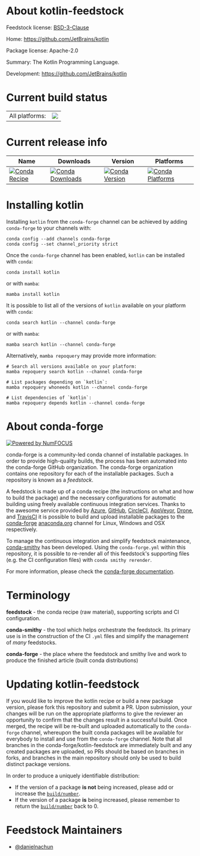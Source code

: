 About kotlin-feedstock
======================

Feedstock license: [BSD-3-Clause](https://github.com/conda-forge/kotlin-feedstock/blob/main/LICENSE.txt)

Home: https://github.com/JetBrains/kotlin

Package license: Apache-2.0

Summary: The Kotlin Programming Language.

Development: https://github.com/JetBrains/kotlin

Current build status
====================


<table><tr><td>All platforms:</td>
    <td>
      <a href="https://dev.azure.com/conda-forge/feedstock-builds/_build/latest?definitionId=24142&branchName=main">
        <img src="https://dev.azure.com/conda-forge/feedstock-builds/_apis/build/status/kotlin-feedstock?branchName=main">
      </a>
    </td>
  </tr>
</table>

Current release info
====================

| Name | Downloads | Version | Platforms |
| --- | --- | --- | --- |
| [![Conda Recipe](https://img.shields.io/badge/recipe-kotlin-green.svg)](https://anaconda.org/conda-forge/kotlin) | [![Conda Downloads](https://img.shields.io/conda/dn/conda-forge/kotlin.svg)](https://anaconda.org/conda-forge/kotlin) | [![Conda Version](https://img.shields.io/conda/vn/conda-forge/kotlin.svg)](https://anaconda.org/conda-forge/kotlin) | [![Conda Platforms](https://img.shields.io/conda/pn/conda-forge/kotlin.svg)](https://anaconda.org/conda-forge/kotlin) |

Installing kotlin
=================

Installing `kotlin` from the `conda-forge` channel can be achieved by adding `conda-forge` to your channels with:

```
conda config --add channels conda-forge
conda config --set channel_priority strict
```

Once the `conda-forge` channel has been enabled, `kotlin` can be installed with `conda`:

```
conda install kotlin
```

or with `mamba`:

```
mamba install kotlin
```

It is possible to list all of the versions of `kotlin` available on your platform with `conda`:

```
conda search kotlin --channel conda-forge
```

or with `mamba`:

```
mamba search kotlin --channel conda-forge
```

Alternatively, `mamba repoquery` may provide more information:

```
# Search all versions available on your platform:
mamba repoquery search kotlin --channel conda-forge

# List packages depending on `kotlin`:
mamba repoquery whoneeds kotlin --channel conda-forge

# List dependencies of `kotlin`:
mamba repoquery depends kotlin --channel conda-forge
```


About conda-forge
=================

[![Powered by
NumFOCUS](https://img.shields.io/badge/powered%20by-NumFOCUS-orange.svg?style=flat&colorA=E1523D&colorB=007D8A)](https://numfocus.org)

conda-forge is a community-led conda channel of installable packages.
In order to provide high-quality builds, the process has been automated into the
conda-forge GitHub organization. The conda-forge organization contains one repository
for each of the installable packages. Such a repository is known as a *feedstock*.

A feedstock is made up of a conda recipe (the instructions on what and how to build
the package) and the necessary configurations for automatic building using freely
available continuous integration services. Thanks to the awesome service provided by
[Azure](https://azure.microsoft.com/en-us/services/devops/), [GitHub](https://github.com/),
[CircleCI](https://circleci.com/), [AppVeyor](https://www.appveyor.com/),
[Drone](https://cloud.drone.io/welcome), and [TravisCI](https://travis-ci.com/)
it is possible to build and upload installable packages to the
[conda-forge](https://anaconda.org/conda-forge) [anaconda.org](https://anaconda.org/)
channel for Linux, Windows and OSX respectively.

To manage the continuous integration and simplify feedstock maintenance,
[conda-smithy](https://github.com/conda-forge/conda-smithy) has been developed.
Using the ``conda-forge.yml`` within this repository, it is possible to re-render all of
this feedstock's supporting files (e.g. the CI configuration files) with ``conda smithy rerender``.

For more information, please check the [conda-forge documentation](https://conda-forge.org/docs/).

Terminology
===========

**feedstock** - the conda recipe (raw material), supporting scripts and CI configuration.

**conda-smithy** - the tool which helps orchestrate the feedstock.
                   Its primary use is in the construction of the CI ``.yml`` files
                   and simplify the management of *many* feedstocks.

**conda-forge** - the place where the feedstock and smithy live and work to
                  produce the finished article (built conda distributions)


Updating kotlin-feedstock
=========================

If you would like to improve the kotlin recipe or build a new
package version, please fork this repository and submit a PR. Upon submission,
your changes will be run on the appropriate platforms to give the reviewer an
opportunity to confirm that the changes result in a successful build. Once
merged, the recipe will be re-built and uploaded automatically to the
`conda-forge` channel, whereupon the built conda packages will be available for
everybody to install and use from the `conda-forge` channel.
Note that all branches in the conda-forge/kotlin-feedstock are
immediately built and any created packages are uploaded, so PRs should be based
on branches in forks, and branches in the main repository should only be used to
build distinct package versions.

In order to produce a uniquely identifiable distribution:
 * If the version of a package **is not** being increased, please add or increase
   the [``build/number``](https://docs.conda.io/projects/conda-build/en/latest/resources/define-metadata.html#build-number-and-string).
 * If the version of a package **is** being increased, please remember to return
   the [``build/number``](https://docs.conda.io/projects/conda-build/en/latest/resources/define-metadata.html#build-number-and-string)
   back to 0.

Feedstock Maintainers
=====================

* [@danielnachun](https://github.com/danielnachun/)

